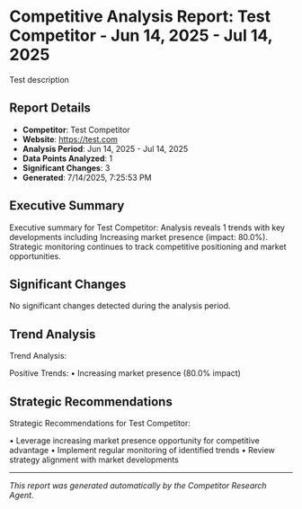 # Competitive Analysis Report: Test Competitor - Jun 14, 2025 - Jul 14, 2025

Test description

## Report Details

- **Competitor**: Test Competitor
- **Website**: https://test.com
- **Analysis Period**: Jun 14, 2025 - Jul 14, 2025
- **Data Points Analyzed**: 1
- **Significant Changes**: 3
- **Generated**: 7/14/2025, 7:25:53 PM

## Executive Summary

Executive summary for Test Competitor: Analysis reveals 1 trends with key developments including Increasing market presence (impact: 80.0%). Strategic monitoring continues to track competitive positioning and market opportunities.

## Significant Changes

No significant changes detected during the analysis period.

## Trend Analysis

Trend Analysis:

Positive Trends:
• Increasing market presence (80.0% impact)

## Strategic Recommendations

Strategic Recommendations for Test Competitor:

• Leverage increasing market presence opportunity for competitive advantage
• Implement regular monitoring of identified trends
• Review strategy alignment with market developments

---

*This report was generated automatically by the Competitor Research Agent.*
